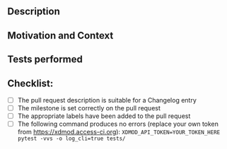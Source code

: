 <!--- The title text will be used to populate Changelog and associated documentation.
      Please make sure that the title is a complete sentence -->

## Description
<!--- Describe your changes in detail -->
<!--- If any documentation outside of this repo needs to be added or updated,
      please include links to the relevant docs and how they should be changed -->

## Motivation and Context
<!--- Why is this change required? What problem does it solve? -->
<!--- If it fixes an open issue, please link to the issue here. -->

## Tests performed
<!--- Please describe in detail how you tested your changes. -->
<!--- Include details of your testing environment, and the tests you ran to -->
<!--- see how your change affects other areas of the code, etc. -->

## Checklist:
<!--- Go over all the following points and make sure they have all been completed -->
<!--- If you're unsure about any of these, don't hesitate to ask. We're here to help! -->
- [ ] The pull request description is suitable for a Changelog entry
- [ ] The milestone is set correctly on the pull request
- [ ] The appropriate labels have been added to the pull request
- [ ] The following command produces no errors (replace your own token from https://xdmod.access-ci.org): `XDMOD_API_TOKEN=YOUR_TOKEN_HERE pytest -vvs -o log_cli=true tests/`
